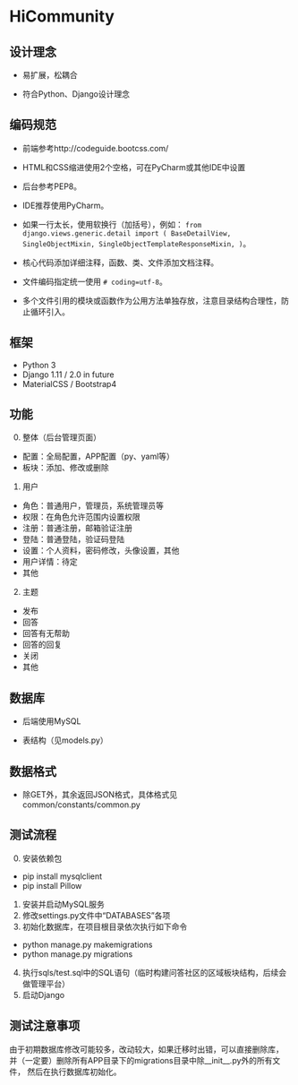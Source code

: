# HiCommunity

## 设计理念
* 易扩展，松耦合

* 符合Python、Django设计理念

## 编码规范
* 前端参考http://codeguide.bootcss.com/
* HTML和CSS缩进使用2个空格，可在PyCharm或其他IDE中设置


* 后台参考PEP8。
* IDE推荐使用PyCharm。
* 如果一行太长，使用软换行（加括号），例如：
`from django.views.generic.detail import (
    BaseDetailView, SingleObjectMixin, SingleObjectTemplateResponseMixin,
)`。
* 核心代码添加详细注释，函数、类、文件添加文档注释。
* 文件编码指定统一使用 `# coding=utf-8`。
* 多个文件引用的模块或函数作为公用方法单独存放，注意目录结构合理性，防止循环引入。

## 框架
* Python 3
* Django 1.11 / 2.0 in future
* MaterialCSS / Bootstrap4

## 功能
0. 整体（后台管理页面）
* 配置：全局配置，APP配置（py、yaml等）
* 板块：添加、修改或删除

1. 用户
* 角色：普通用户，管理员，系统管理员等
* 权限：在角色允许范围内设置权限
* 注册：普通注册，邮箱验证注册
* 登陆：普通登陆，验证码登陆
* 设置：个人资料，密码修改，头像设置，其他
* 用户详情：待定
* 其他

2. 主题
* 发布
* 回答
* 回答有无帮助
* 回答的回复
* 关闭
* 其他

## 数据库
* 后端使用MySQL

* 表结构（见models.py）

## 数据格式
* 除GET外，其余返回JSON格式，具体格式见common/constants/common.py

## 测试流程
0. 安装依赖包
* pip install mysqlclient
* pip install Pillow
1. 安装并启动MySQL服务
2. 修改settings.py文件中“DATABASES”各项
3. 初始化数据库，在项目根目录依次执行如下命令
* python manage.py makemigrations
* python manage.py migrations
4. 执行sqls/test.sql中的SQL语句（临时构建问答社区的区域板块结构，后续会做管理平台）
5. 启动Django

## 测试注意事项
由于初期数据库修改可能较多，改动较大，如果迁移时出错，可以直接删除库，
并（一定要）删除所有APP目录下的migrations目录中除__init__.py外的所有文件，
然后在执行数据库初始化。
